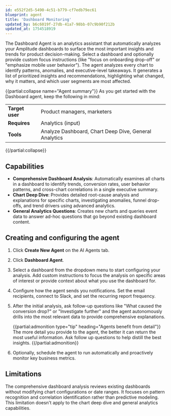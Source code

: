 ```yaml
---
id: e552f2d5-5490-4c51-b779-cf7edb79ec61
blueprint: agent
title: 'Dashboard Monitoring'
updated_by: b6c6019f-27db-41a7-98bb-07c9b90f212b
updated_at: 1754518919
---
```

The Dashboard Agent is an analytics assistant that automatically analyzes your Amplitude dashboards to surface the most important insights and trends for product decision-making. Select a dashboard and optionally provide custom focus instructions (like "focus on onboarding drop-off" or "emphasize mobile user behavior"). The agent analyzes every chart to identify patterns, anomalies, and executive-level takeaways. It generates a list of prioritized insights and recommendations, highlighting what changed, why it matters, and which user segments are most affected.

{{partial:collapse name="Agent summary"}}
As you get started with the Dashboard agent, keep the following in mind:

|||
|--|--|
| **Target user** | Product managers, marketers |
| **Requires** | Analytics (input) |
| **Tools** | Analyze Dashboard, Chart Deep Dive, General Analytics |

{{/partial:collapse}}

## Capabilities

* **Comprehensive Dashboard Analysis**: Automatically examines all charts in a dashboard to identify trends, conversion rates, user behavior patterns, and cross-chart correlations in a single executive summary.
* **Chart Deep Dive**: Provides detailed root-cause analysis and explanations for specific charts, investigating anomalies, funnel drop-offs, and trend drivers using advanced analytics.
* **General Analytics Questions**: Creates new charts and queries event data to answer ad-hoc questions that go beyond existing dashboard content.

## Creating and configuring the agent


1. Click **Create New Agent** on the AI Agents tab.
2. Click **Dashboard Agent**.
3. Select a dashboard from the dropdown menu to start configuring your analysis. Add custom instructions to focus the analysis on specific areas of interest or provide context about what you use the dashboard for.
4. Configure how the agent sends you notifications. Set the email recipients, connect to Slack, and set the recurring report frequency. 
5. After the initial analysis, ask follow-up questions like "What caused the conversion drop?" or "Investigate further" and the agent autonomously drills into the most relevant data to provide comprehensive explanations.

    {{partial:admonition type="tip" heading="Agents benefit from detail"}}
    The more detail you provide to the agent, the better it can return the most useful information. Ask follow up questions to help distill the best insights.
    {{/partial:admonition}}

6. Optionally, schedule the agent to run automatically and proactively monitor key business metrics.

## Limitations

The comprehensive dashboard analysis reviews existing dashboards without modifying chart configurations or date ranges. It focuses on pattern recognition and correlation identification rather than predictive modeling. This limitation doesn't apply to the chart deep dive and general analytics capabilities. 